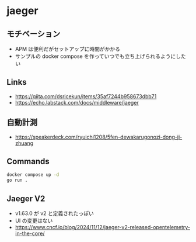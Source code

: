 # jaeger

## モチベーション
- APM は便利だがセットアップに時間がかかる
- サンプルの docker compose を作っていつでも立ち上げられるようにしたい

## Links
- https://qiita.com/dsricekun/items/35af7244b958673dbb71
- https://echo.labstack.com/docs/middleware/jaeger

## 自動計測
- https://speakerdeck.com/ryuichi1208/5fen-dewakarugonozi-dong-ji-zhuang

## Commands
```bash
docker compose up -d
go run .
```

## Jaeger V2
- v1.63.0 が v2 と定義されたっぽい
- UI の変更はない
- https://www.cncf.io/blog/2024/11/12/jaeger-v2-released-opentelemetry-in-the-core/
